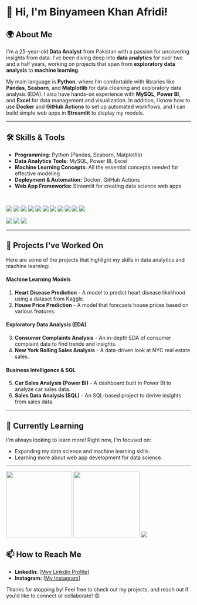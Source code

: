 # 👋 Hi, I'm Binyameen Khan Afridi!

## 🌍 About Me
I'm a 25-year-old **Data Analyst** from Pakistan with a passion for uncovering insights from data. I've been diving deep into **data analytics** for over two and a half years, working on projects that span from **exploratory data analysis** to **machine learning**. 

My main language is **Python**, where I’m comfortable with libraries like **Pandas**, **Seaborn**, and **Matplotlib** for data cleaning and exploratory data analysis (EDA). I also have hands-on experience with **MySQL**, **Power BI**, and **Excel** for data management and visualization. In addition, I know how to use **Docker** and **GitHub Actions** to set up automated workflows, and I can build simple web apps in **Streamlit** to display my models.

---

## 🛠️ Skills & Tools

- **Programming:** Python (Pandas, Seaborn, Matplotlib)
- **Data Analytics Tools:** MySQL, Power BI, Excel
- **Machine Learning Concepts:** All the essential concepts needed for effective modeling
- **Deployment & Automation:** Docker, GitHub Actions
- **Web App Frameworks:** Streamlit for creating data science web apps

<br>

[![](https://img.shields.io/badge/Python-FFD43B?style=for-the-badge&logo=python&logoColor=blue)](https://www.python.org/) 
[![](https://img.shields.io/badge/scikit_learn-F7931E?style=for-the-badge&logo=scikit-learn&logoColor=white)](https://scikit-learn.org/) 
[![](https://img.shields.io/badge/Seaborn-FF6699?style=for-the-badge&logo=seaborn&logoColor=white)](https://seaborn.pydata.org/) 
[![](https://img.shields.io/badge/Pandas-2C2D72?style=for-the-badge&logo=pandas&logoColor=white)](https://pandas.pydata.org/) 
[![](https://img.shields.io/badge/Jupyter-F37626.svg?&style=for-the-badge&logo=Jupyter&logoColor=white)](https://jupyter.org/) 
[![](https://img.shields.io/badge/PowerBI-1C1C1C?style=for-the-badge&logo=powerbi&logoColor=F2C811)](https://powerbi.microsoft.com/) 
[![](https://img.shields.io/badge/MYSQL-1572B6?style=for-the-badge&logo=postgresql&logoColor=white)](https://www.sql.org/) 
[![](https://img.shields.io/badge/Excel-217346?style=for-the-badge&logo=microsoft-office&logoColor=white)](https://www.microsoft.com/en-us/microsoft-365/excel) 
[![](https://img.shields.io/badge/Docker-2496ED?style=for-the-badge&logo=docker&logoColor=white)](https://www.docker.com/) 
[![](https://img.shields.io/badge/Streamlit-FF4B6A?style=for-the-badge&logo=sStreamlit&logoColor=white)](https://streamlit.io/) 
[![](https://img.shields.io/badge/GitHub_Actions-2088FF?style=for-the-badge&logo=github-actions&logoColor=white)](https://github.com/features/actions)

[![](https://img.shields.io/badge/VS_Code-007ACC?style=for-the-badge&logo=visual-studio-code&logoColor=white)](https://code.visualstudio.com/) 
[![](https://img.shields.io/badge/PyCharm-000000?style=for-the-badge&logo=pycharm&logoColor=white)](https://www.jetbrains.com/pycharm/) 
[![](https://img.shields.io/badge/Jupyter-0065A1?style=for-the-badge&logo=jupyter&logoColor=white)](https://jupyter.org/)






---

## 💼 Projects I've Worked On

Here are some of the projects that highlight my skills in data analytics and machine learning:

#### Machine Learning Models
1. **Heart Disease Prediction** - A model to predict heart disease likelihood using a dataset from Kaggle.
2. **House Price Prediction** - A model that forecasts house prices based on various features.

#### Exploratory Data Analysis (EDA)
3. **Consumer Complaints Analysis** - An in-depth EDA of consumer complaint data to find trends and insights.
4. **New York Rolling Sales Analysis** - A data-driven look at NYC real estate sales.

#### Business Intelligence & SQL
5. **Car Sales Analysis (Power BI)** - A dashboard built in Power BI to analyze car sales data.
6. **Sales Data Analysis (SQL)** - An SQL-based project to derive insights from sales data.

---

## 🌱 Currently Learning

I'm always looking to learn more! Right now, I’m focused on:
- Expanding my data science and machine learning skills.
- Learning more about web app development for data science.

---

[<img height="180em" src="https://github-readme-stats-eight-theta.vercel.app/api?username=kanafridi&show_icons=true&theme=dark&hide_border=true&include_all_commits=true&count_private=true"/>](https://github.com/kanafridi/)
[<img height="180em" src="https://github-readme-stats.vercel.app/api/top-langs/?username=SUKHMAN-SINGH-1612&layout=compact&theme=dark&hide_border=true"/>](https://github.com/kanafridi)
![](http://github-profile-summary-cards.vercel.app/api/cards/productive-time?username=kanafridi&show_icons=true&theme=dark&utcOffset=8)


## 📫 How to Reach Me
- **LinkedIn:** [[Myy Linkdin Profile](https://www.linkedin.com/in/binyameen-afridi-2245a5249/)]
- **Instagram:** [[My Instagram](https://www.instagram.com/binyameen_data_analyst/)]

Thanks for stopping by! Feel free to check out my projects, and reach out if you'd like to connect or collaborate! 😊
